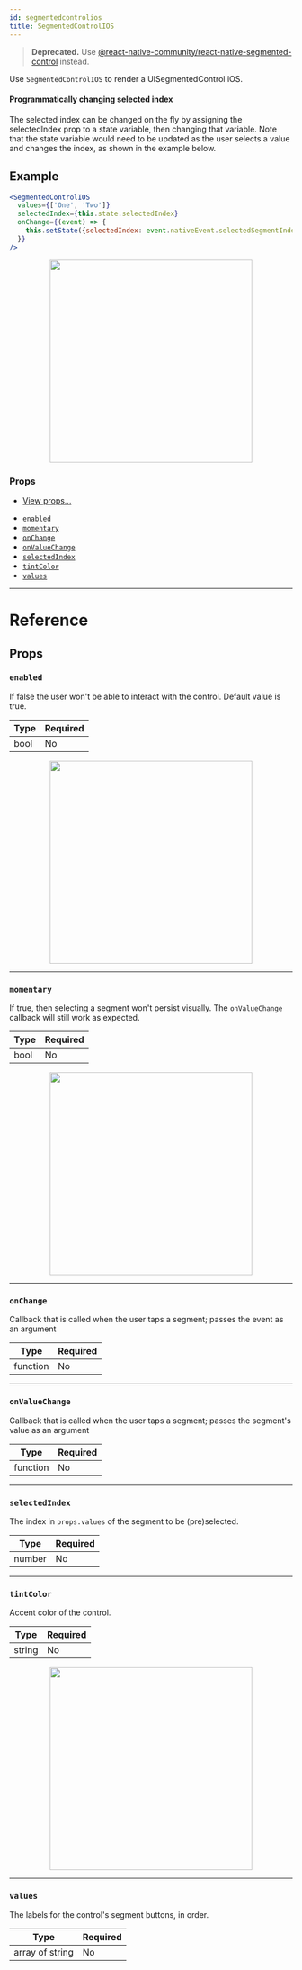 ```yaml
---
id: segmentedcontrolios
title: SegmentedControlIOS
---
```


> **Deprecated.** Use [@react-native-community/react-native-segmented-control](https://github.com/react-native-community/react-native-segmented-control) instead.

Use `SegmentedControlIOS` to render a UISegmentedControl iOS.

#### Programmatically changing selected index

The selected index can be changed on the fly by assigning the selectedIndex prop to a state variable, then changing that variable. Note that the state variable would need to be updated as the user selects a value and changes the index, as shown in the example below.

## Example

```jsx
<SegmentedControlIOS
  values={['One', 'Two']}
  selectedIndex={this.state.selectedIndex}
  onChange={(event) => {
    this.setState({selectedIndex: event.nativeEvent.selectedSegmentIndex});
  }}
/>
```

<center><img src="/react-native/docs/assets/SegmentedControlIOS/example.gif" width="360"></img></center>

### Props

- [View props...](view.md#props)

* [`enabled`](segmentedcontrolios.md#enabled)
* [`momentary`](segmentedcontrolios.md#momentary)
* [`onChange`](segmentedcontrolios.md#onchange)
* [`onValueChange`](segmentedcontrolios.md#onvaluechange)
* [`selectedIndex`](segmentedcontrolios.md#selectedindex)
* [`tintColor`](segmentedcontrolios.md#tintcolor)
* [`values`](segmentedcontrolios.md#values)

---

# Reference

## Props

### `enabled`

If false the user won't be able to interact with the control. Default value is true.

| Type | Required |
| ---- | -------- |
| bool | No       |

<center><img src="/react-native/docs/assets/SegmentedControlIOS/enabled.png" width="360"></img></center>

---

### `momentary`

If true, then selecting a segment won't persist visually. The `onValueChange` callback will still work as expected.

| Type | Required |
| ---- | -------- |
| bool | No       |

<center><img src="/react-native/docs/assets/SegmentedControlIOS/momentary.gif" width="360"></img></center>

---

### `onChange`

Callback that is called when the user taps a segment; passes the event as an argument

| Type     | Required |
| -------- | -------- |
| function | No       |

---

### `onValueChange`

Callback that is called when the user taps a segment; passes the segment's value as an argument

| Type     | Required |
| -------- | -------- |
| function | No       |

---

### `selectedIndex`

The index in `props.values` of the segment to be (pre)selected.

| Type   | Required |
| ------ | -------- |
| number | No       |

---

### `tintColor`

Accent color of the control.

| Type   | Required |
| ------ | -------- |
| string | No       |

<center><img src="/react-native/docs/assets/SegmentedControlIOS/tintColor.png" width="360"></img></center>

---

### `values`

The labels for the control's segment buttons, in order.

| Type            | Required |
| --------------- | -------- |
| array of string | No       |
